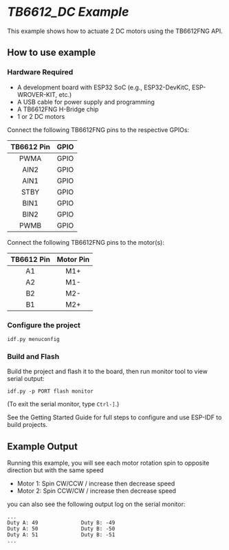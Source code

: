# _TB6612_DC Example_

This example shows how to actuate 2 DC motors using the TB6612FNG API.

## How to use example

### Hardware Required

* A development board with ESP32 SoC (e.g., ESP32-DevKitC, ESP-WROVER-KIT, etc.)
* A USB cable for power supply and programming
* A TB6612FNG H-Bridge chip
* 1 or 2 DC motors

Connect the following TB6612FNG pins to the respective GPIOs:

|TB6612 Pin|GPIO|
|:---:|:---:|
|PWMA|GPIO|
|AIN2|GPIO|
|AIN1|GPIO|
|STBY|GPIO|
|BIN1|GPIO|
|BIN2|GPIO|
|PWMB|GPIO|

Connect the following TB6612FNG pins to the motor(s):

|TB6612 Pin|Motor Pin|
|:---:|:---:|
|A1|M1+|
|A2|M1-|
|B2|M2-|
|B1|M2+|

### Configure the project

```
idf.py menuconfig
```

### Build and Flash

Build the project and flash it to the board, then run monitor tool to view serial output:

```
idf.py -p PORT flash monitor
```

(To exit the serial monitor, type ``Ctrl-]``.)

See the Getting Started Guide for full steps to configure and use ESP-IDF to build projects.

## Example Output

Running this example, you will see each motor rotation spin to opposite direction but with the same speed

* Motor 1: Spin CW/CCW / increase then decrease speed
* Motor 2: Spin CCW/CW / increase then decrease speed

you can also see the following output log on the serial monitor:

```
...
Duty A: 49              Duty B: -49
Duty A: 50              Duty B: -50
Duty A: 51              Duty B: -51
...
```